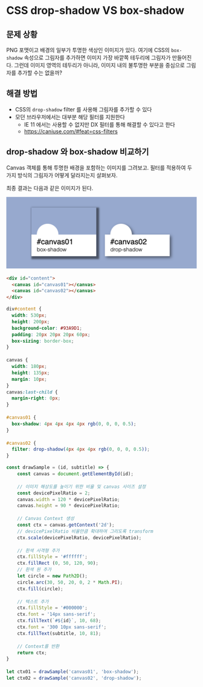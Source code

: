 # CSS drop-shadow VS box-shadow

## 문제 상황

PNG 포맷이고 배경의 일부가 투명한 색상인 이미지가 있다. 여기에 CSS의 `box-shadow` 속성으로 그림자를 추가하면 이미지 가장 바깥쪽 테두리에 그림자가 만들어진다.
그런데 이미지 영역의 테두리가 아니라, 이미지 내의 불투명한 부분을 중심으로 그림자를 추가할 수는 없을까?

## 해결 방법

- CSS의 `drop-shadow` filter 를 사용해 그림자를 추가할 수 있다
- 모던 브라우저에서는 대부분 해당 필터를 지원한다
    - IE 11 에서는 사용할 수 없지만 DX 필터를 통해 해결할 수 있다고 한다
    - <https://caniuse.com/#feat=css-filters>

## drop-shadow 와 box-shadow 비교하기

Canvas 객체를 통해 투명한 배경을 포함하는 이미지를 그려보고. 필터를 적용하여 두 가지 방식의 그림자가 어떻게 달라지는지 살펴보자.

최종 결과는 다음과 같은 이미지가 된다.

![](fig/drop_vs_box_shadow.png)

```html
<div id="content">
  <canvas id="canvas01"></canvas>
  <canvas id="canvas02"></canvas>
</div>
```

```css
div#content {
  width: 530px;
  height: 200px;
  background-color: #93A9D1;
  padding: 20px 20px 20px 60px;
  box-sizing: border-box;
}

canvas {
  width: 180px;
  height: 135px;
  margin: 10px;
}
canvas:last-child {
  margin-right: 0px;
}

#canvas01 {
  box-shadow: 4px 4px 4px 4px rgb(0, 0, 0, 0.5);
}

#canvas02 {
  filter: drop-shadow(4px 4px 4px rgb(0, 0, 0, 0.5));
}
```

```javascript
const drawSample = (id, subtitle) => {
	const canvas = document.getElementById(id);

    // 이미지 해상도를 높이기 위한 비율 및 canvas 사이즈 설정
    const devicePixelRatio = 2;
    canvas.width = 120 * devicePixelRatio;
    canvas.height = 90 * devicePixelRatio;

    // Canvas Context 생성
    const ctx = canvas.getContext('2d');
    // devicePixelRatio 비율만큼 확대하여 그리도록 transform
    ctx.scale(devicePixelRatio, devicePixelRatio);

    // 흰색 사격형 추가
    ctx.fillStyle = '#ffffff';
	ctx.fillRect (0, 50, 120, 90);
    // 흰색 원 추가
    let circle = new Path2D();
	circle.arc(30, 50, 20, 0, 2 * Math.PI);
	ctx.fill(circle);

    // 텍스트 추가
    ctx.fillStyle = '#000000';
    ctx.font = '14px sans-serif';
    ctx.fillText(`#${id}`, 10, 68);
    ctx.font = '300 10px sans-serif';
    ctx.fillText(subtitle, 10, 81);

    // Context를 반환
    return ctx;
}

let ctx01 = drawSample('canvas01', 'box-shadow');
let ctx02 = drawSample('canvas02', 'drop-shadow');
```